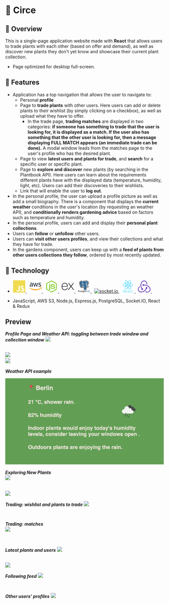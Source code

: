 # 🌱 Circe

## 🌱 Overview

This is a single-page application website made with **React** that allows users to trade plants with each other (based on offer and demand), as well as discover new plants they don't yet know and showcase their current plant collection.

-   Page optimized for desktop full-screen.

## 🌱 Features

-   Application has a top navigation that allows the user to navigate to:
    -   Personal **profile**
    -   Page to **trade plants** with other users. Here users can add or delete plants to their wishlist (by simply clicking on a checkbox), as well as upload what they have to offer.
        -   In the trade page, **trading matches** are displayed in two categories: **if someone has something to trade that the user is looking for, it is displayed as a match. If the user also has something that the other user is looking for, then a message displaying FULL MATCH appears (an immediate trade can be done).** A modal window leads from the matches page to the user's profile who has the desired plant.
    -   Page to view **latest users and plants for trade**, and **search** for a specific user or specific plant.
    -   Page to **explore and discover** new plants (by searching in the Plantbook API). Here users can learn about the requirements different plants have with the displayed data (temperature, humidity, light, etc). Users can add their discoveries to their wishlists.
    -   Link that will enable the user to **log out**.
-   In the personal profile, the user can upload a profile picture as well as add a small biography. There is a component that displays the **current weather** conditions in the user's location (by requesting an weather API), and **conditionally renders gardening advice** based on factors such as temperature and humidity.
-   In the personal profile, users can add and display their **personal plant collections**.
-   Users can **follow** or **unfollow** other users.
-   Users can **visit other users profiles**, and view their collections and what they have for trade.
-   In the gardens component, users can keep up with a **feed of plants from other users collections they follow**, ordered by most recently updated.

## 🌱 Technology

-   <p> <a href="https://developer.mozilla.org/en-US/docs/Web/JavaScript" target="_blank"> <img src="https://raw.githubusercontent.com/devicons/devicon/c5378d6c2510ffa0b3e4475af95618a8048d6cf1/icons/javascript/javascript-plain.svg" alt="javascript" width="40" height="40"/> </a> &nbsp; <a href="https://aws.amazon.com" target="_blank"> <img src="https://raw.githubusercontent.com/devicons/devicon/c5378d6c2510ffa0b3e4475af95618a8048d6cf1/icons/amazonwebservices/amazonwebservices-original-wordmark.svg" alt="aws" width="40" height="40"/> </a> &nbsp; <a href="https://nodejs.org" target="_blank"> <img src="https://raw.githubusercontent.com/devicons/devicon/c5378d6c2510ffa0b3e4475af95618a8048d6cf1/icons/nodejs/nodejs-original.svg" alt="nodejs" width="40" height="40"/> </a> &nbsp; <a href="https://expressjs.com" target="_blank"> <img src="https://raw.githubusercontent.com/devicons/devicon/c5378d6c2510ffa0b3e4475af95618a8048d6cf1/icons/express/express-original.svg" alt="express" width="40" height="40"/> </a> &nbsp; <a href="https://www.postgresql.org" target="_blank"> <img src="https://raw.githubusercontent.com/devicons/devicon/c5378d6c2510ffa0b3e4475af95618a8048d6cf1/icons/postgresql/postgresql-original-wordmark.svg" alt="postgresql" width="40" height="40"/> </a> &nbsp; <a href="https://socket.io/" target="_blank"> <img src="https://cdn.jsdelivr.net/gh/devicons/devicon/icons/socketio/socketio-original.svg" alt="socket.io" width="40" height="40"/> </a> &nbsp; <a href="https://reactjs.org/" target="_blank"> <img src="https://raw.githubusercontent.com/devicons/devicon/c5378d6c2510ffa0b3e4475af95618a8048d6cf1/icons/react/react-original-wordmark.svg" alt="react" width="40" height="40"/> </a> &nbsp; <a href="https://redux.js.org" target="_blank"> <img src="https://raw.githubusercontent.com/devicons/devicon/c5378d6c2510ffa0b3e4475af95618a8048d6cf1/icons/redux/redux-original.svg" alt="redux" width="40" height="40"/> </a> &nbsp; </p>

-   JavaScript, AWS S3, Node.js, Express.js, PostgreSQL, Socket.IO, React & Redux

## Preview

**_Profile Page and Weather API: toggling between trade window and collection window_**
<img src="client/public/toggling-profile.gif">

<br>

<img src="client/public/profile-trading.gif">

<br>

<img src="client/public/my-garden.gif">

<br>

**_Weather API example_**

<img src="client/public/weather.png">

<br>

**_Exploring New Plants_** <br>
<img src="client/public/explore-window-1.gif">

<br>
<img src="client/public/explore-window-2.gif">

<br>

**_Trading: wishlist and plants to trade_**
<img src="client/public/trade-window-1.gif">

<br>

**_Trading: matches_** <br>
<img src="client/public/trade-window-2.gif">

<br>

**_Latest plants and users_**
<img src="client/public/news1.gif">

<br>
<img src="client/public/news2.gif">

<br>

**_Following feed_**
<img src="client/public/news1.gif">

<br>

**_Other users' profiles_**
<img src="client/public/other-user.gif">

<br>
